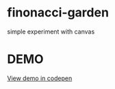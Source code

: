 # finonacci-garden
simple  experiment with canvas

# DEMO
<a href="http://codepen.io/JunioMaques/pen/WrNOGB">View demo in codepen</a>
